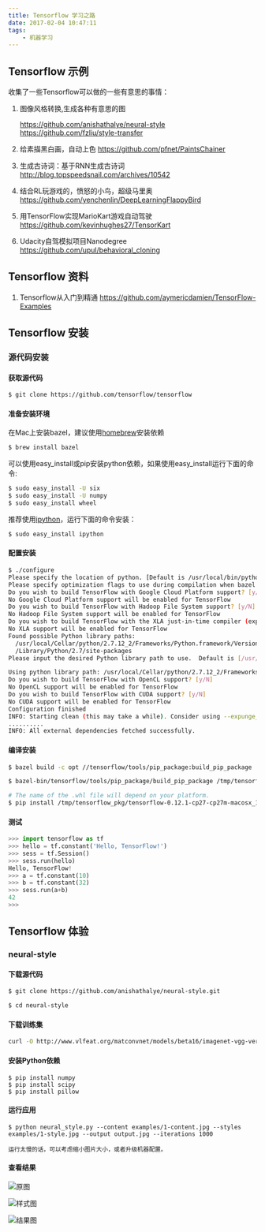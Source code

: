 ```yaml
---
title: Tensorflow 学习之路
date: 2017-02-04 10:47:11
tags:
    - 机器学习
---
```


## Tensorflow 示例

收集了一些Tensorflow可以做的一些有意思的事情：

1. 图像风格转换,生成各种有意思的图
 
    https://github.com/anishathalye/neural-style
    https://github.com/fzliu/style-transfer

2. 给素描黑白画，自动上色
https://github.com/pfnet/PaintsChainer

3. 生成古诗词：基于RNN生成古诗词
http://blog.topspeedsnail.com/archives/10542

4. 结合RL玩游戏的，愤怒的小鸟，超级马里奥
https://github.com/yenchenlin/DeepLearningFlappyBird

5. 用TensorFlow实现MarioKart游戏自动驾驶
https://github.com/kevinhughes27/TensorKart

6. Udacity自驾模拟项目Nanodegree
https://github.com/upul/behavioral_cloning

## Tensorflow 资料

1. Tensorflow从入门到精通
https://github.com/aymericdamien/TensorFlow-Examples

## Tensorflow 安装

### 源代码安装

#### 获取源代码

```bash
$ git clone https://github.com/tensorflow/tensorflow
```

#### 准备安装环境

在Mac上安装bazel，建议使用[homebrew](http://brew.sh/)安装依赖

```bash
$ brew install bazel 
```

可以使用easy_install或pip安装python依赖，如果使用easy_install运行下面的命令:
```bash
$ sudo easy_install -U six
$ sudo easy_install -U numpy
$ sudo easy_install wheel
```

推荐使用[ipython](https://ipython.org/)，运行下面的命令安装：
```bash
$ sudo easy_install ipython
```

#### 配置安装

```bash
$ ./configure
Please specify the location of python. [Default is /usr/local/bin/python]:
Please specify optimization flags to use during compilation when bazel option "--config=opt" is specified [Default is -march=native]:
Do you wish to build TensorFlow with Google Cloud Platform support? [y/N]
No Google Cloud Platform support will be enabled for TensorFlow
Do you wish to build TensorFlow with Hadoop File System support? [y/N]
No Hadoop File System support will be enabled for TensorFlow
Do you wish to build TensorFlow with the XLA just-in-time compiler (experimental)? [y/N]
No XLA support will be enabled for TensorFlow
Found possible Python library paths:
  /usr/local/Cellar/python/2.7.12_2/Frameworks/Python.framework/Versions/2.7/lib/python2.7/site-packages
  /Library/Python/2.7/site-packages
Please input the desired Python library path to use.  Default is [/usr/local/Cellar/python/2.7.12_2/Frameworks/Python.framework/Versions/2.7/lib/python2.7/site-packages]

Using python library path: /usr/local/Cellar/python/2.7.12_2/Frameworks/Python.framework/Versions/2.7/lib/python2.7/site-packages
Do you wish to build TensorFlow with OpenCL support? [y/N]
No OpenCL support will be enabled for TensorFlow
Do you wish to build TensorFlow with CUDA support? [y/N]
No CUDA support will be enabled for TensorFlow
Configuration finished
INFO: Starting clean (this may take a while). Consider using --expunge_async if the clean takes more than several minutes.
..........
INFO: All external dependencies fetched successfully.
```

#### 编译安装

```bash
$ bazel build -c opt //tensorflow/tools/pip_package:build_pip_package

$ bazel-bin/tensorflow/tools/pip_package/build_pip_package /tmp/tensorflow_pkg

# The name of the .whl file will depend on your platform.
$ pip install /tmp/tensorflow_pkg/tensorflow-0.12.1-cp27-cp27m-macosx_10_11_x86_64.whl
```

#### 测试

```python
>>> import tensorflow as tf
>>> hello = tf.constant('Hello, TensorFlow!')
>>> sess = tf.Session()
>>> sess.run(hello)
Hello, TensorFlow!
>>> a = tf.constant(10)
>>> b = tf.constant(32)
>>> sess.run(a+b)
42
>>>
```

## Tensorflow 体验

### neural-style

#### 下载源代码

```bash
$ git clone https://github.com/anishathalye/neural-style.git

$ cd neural-style
```

#### 下载训练集

```bash
curl -O http://www.vlfeat.org/matconvnet/models/beta16/imagenet-vgg-verydeep-19.mat
```

#### 安装Python依赖

```
$ pip install numpy
$ pip install scipy
$ pip install pillow
```

#### 运行应用

```
$ python neural_style.py --content examples/1-content.jpg --styles examples/1-style.jpg --output output.jpg --iterations 1000
```

    运行太慢的话，可以考虑缩小图片大小，或者升级机器配置。

#### 查看结果

![原图](/images/hhkb-keyboard.jpg)

![样式图](/images/1-style.jpg)

![结果图](/images/hhkb-keyboard.jpg)


